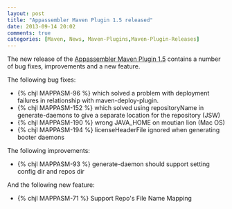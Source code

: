 ```yaml
---
layout: post
title: "Appassembler Maven Plugin 1.5 released"
date: 2013-09-14 20:02
comments: true
categories: [Maven, News, Maven-Plugins,Maven-Plugin-Releases]
---
```

The new release of the [Appassembler Maven Plugin 1.5](http://mojo.codehaus.org/appassembler/appassembler-maven-plugin/)
contains a number of bug fixes, improvements and a new feature.

<!-- more -->
The following bug fixes:

 * {% chjl MAPPASM-96 %} which solved a problem with deployment failures 
in relationship with maven-deploy-plugin.
 * {% chjl MAPPASM-152 %} which solved using repositoryName in generate-daemons to give a separate location 
for the repository (JSW)
 * {% chjl MAPPASM-190 %} wrong JAVA_HOME on moutian lion (Mac OS)
 * {% chjl MAPPASM-194 %} licenseHeaderFile ignored when generating booter daemons


The following improvements:

 * {% chjl MAPPASM-93 %} generate-daemon should support setting config dir and repos dir

And the following new feature:

 * {% chjl MAPPASM-71 %} Support Repo's File Name Mapping

